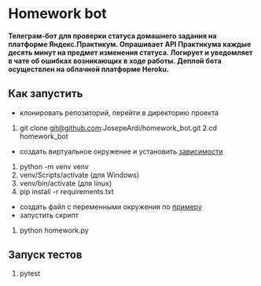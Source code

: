 # Homework bot
#### Телеграм-бот для проверки статуса домашнего задания на платформе Яндекс.Практикум. Опрашивает API Практикума каждые десять минут на предмет изменения статуса. Логирует и уведомляет в чате об ошибках возникающих в ходе работы. Деплой бота осуществлен на облачной платформе Heroku.

## Как запустить
* клонировать репозиторий, перейти в директорию проекта
1. git clone git@github.com:JosepeArdi/homework_bot.git
2.cd homework_bot
* создать виртуальное окружение и установить [зависимости](requirements.txt)
1. python -m venv venv
2. venv/Scripts/activate (для Windows)
3. venv/bin/activate (для linux)
1. pip install -r requirements.txt
* создать файл с переменными окружения по [примеру](.env.example)
* запустить скрипт
1. python homework.py
## Запуск тестов
1. pytest
